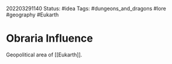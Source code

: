 202203291140
Status: #idea
Tags: #dungeons_and_dragons #lore #geography #Eukarth 

# Obraria Influence
Geopolitical area of [[Eukarth]].
